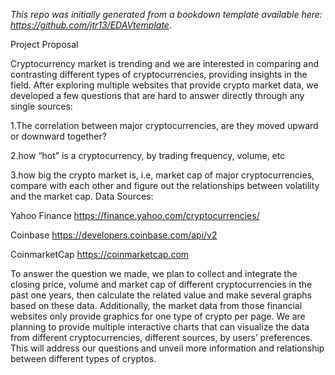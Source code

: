 
*This repo was initially generated from a bookdown template available here: https://github.com/jtr13/EDAVtemplate.*	

Project Proposal

Cryptocurrency market is trending and we are interested in comparing and contrasting different types of cryptocurrencies, providing insights in the field. After exploring multiple websites that provide crypto market data, we developed a few questions that are hard to answer directly through any single sources:

1.The correlation between major cryptocurrencies, are they moved upward or downward together?

2.how “hot” is a cryptocurrency, by trading frequency, volume, etc

3.how big the crypto market is, i.e, market cap of major cryptocurrencies, compare with each other and figure out the relationships between volatility and the market cap.
Data Sources: 

Yahoo Finance https://finance.yahoo.com/cryptocurrencies/ 

Coinbase https://developers.coinbase.com/api/v2

CoinmarketCap https://coinmarketcap.com

To answer the question we made, we plan to collect and integrate the closing price, volume and market cap of different cryptocurrencies in the past one years, then calculate the related value and make several graphs based on these data.
Additionally, the market data from those financial websites only provide graphics for one type of crypto per page. We are planning to provide multiple interactive charts that can visualize the data from different cryptocurrencies, different sources, by users’ preferences. This will address our questions and unveil more information and relationship between different types of cryptos.
